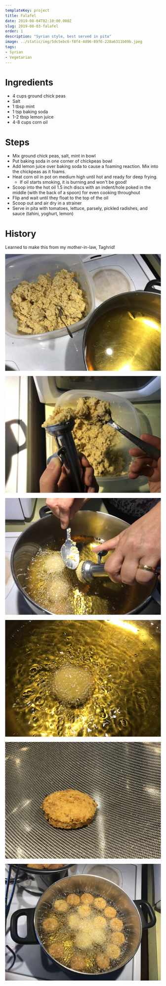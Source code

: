 ```yaml
---
templateKey: project
title: Falafel
date: 2019-08-04T02:10:00.000Z
slug: 2019-08-03-falafel
order: 1
description: "Syrian style, best served in pita"
image: ../static/img/5dc5ebc6-f8f4-4d96-89f6-228a6311b09b.jpeg
tags:
- Syrian
- Vegetarian
---
```


# Ingredients

- 4 cups ground chick peas
- Salt
- 1 tbsp mint
- 1 tsp baking soda
- 1-2 tbsp lemon juice
- 4-8 cups corn oil

# Steps

- Mix ground chick peas, salt, mint in bowl
- Put baking soda in one corner of chickpeas bowl
- Add lemon juice over baking soda to cause a foaming reaction. Mix into the chickpeas as it foams.
- Heat corn oil in pot on medium high until hot and ready for deep frying.
  - If oil starts smoking, it is burning and won't be good!
- Scoop into the hot oil 1.5 inch discs with an indent/hole poked in the middle (with the back of a spoon) for even cooking throughout
- Flip and wait until they float to the top of the oil
- Scoop out and air dry in a strainer
- Serve in pita with tomatoes, lettuce, parsely, pickled radishes, and sauce (tahini, yoghurt, lemon)

# History

Learned to make this from my mother-in-law, Taghrid!

![](/img/falafel-img_7319.jpg)

![](/img/falafel-img_7328.jpg)

![](/img/falafel-img_7325.jpg)

![](/img/falafel-img_7324.jpg)

![](/img/falafel-img_7327.jpg)

![](/img/falafel-img_7330.jpg)
